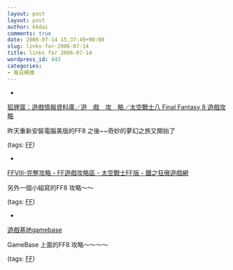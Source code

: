 ```yaml
---
layout: post
layout: post
author: kkdai
comments: true
date: 2006-07-14 15:37:49+00:00
slug: links-for-2006-07-14
title: links for 2006-07-14
wordpress_id: 443
categories:
- 每日網摘
---
```



	
  * 
		

[狐貍窩：遊戲情報資料庫／遊　戲　攻　略／太空戰士八 Final Fantasy 8 遊戲攻略](http://www.sfoxstudio.com/game/guide/guide008.htm)


		

昨天重新安裝電腦美版的FF8 之後~~奇妙的夢幻之旅又開始了


		

(tags: [FF](http://del.icio.us/kkdai/FF))


	

	
  * 
		

[FFVIII-完整攻略 - FF遊戲攻略區 - 太空戰士FF版 - 鐵之狂傲遊戲網](http://www.gamez.com.tw/showthread.php?t=159783)


		

另外一個小組寫的FF8 攻略～～


		

(tags: [FF](http://del.icio.us/kkdai/FF))


	

	
  * 
		

[遊戲基地gamebase](http://pc4.gamebase.com.tw/board_archive_function.jsp?cno=0&no=30021&mode=10&article_no=276334)


		

GameBase 上面的FF8 攻略～～～～


		

(tags: [FF](http://del.icio.us/kkdai/FF))


	


